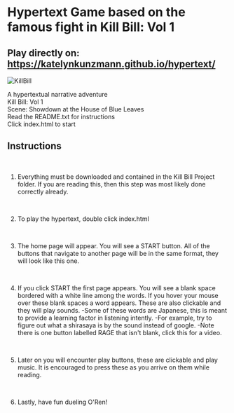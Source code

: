 # Hypertext Game based on the famous fight in Kill Bill: Vol 1
## Play directly on: https://katelynkunzmann.github.io/hypertext/

![KillBill](https://user-images.githubusercontent.com/72430760/160910427-a0f4f3d6-1c7f-4343-8a30-7d9b96df3252.png)

A hypertextual narrative adventure
<br>Kill Bill: Vol 1
<br>Scene: Showdown at the House of Blue Leaves
<br>Read the README.txt for instructions
<br>Click index.html to start

## Instructions ##

<br>

1) Everything must be downloaded and contained in the Kill Bill Project folder. If you are reading this, then this
step was most likely done correctly already.

<br>

2) To play the hypertext, double click index.html

<br>

3) The home page will appear. You will see a START button. All of the buttons that navigate to another page
will be in the same format, they will look like this one. 

<br>

4) If you click START the first page appears. You will see a blank space bordered with a white line among the 
words. If you hover your mouse over these blank spaces a word appears. These are also clickable and they will
play sounds. 
	-Some of these words are Japanese, this is meant to provide a learning factor in listening intently.
		-For example, try to figure out what a shirasaya is by the sound instead of google.
	-Note there is one button labelled RAGE that isn't blank, click this for a video.
  
  <br>

5) Later on you will encounter play buttons, these are clickable and play music. It is encouraged to press these 
as you arrive on them while reading.

<br>

6) Lastly, have fun dueling O'Ren!

